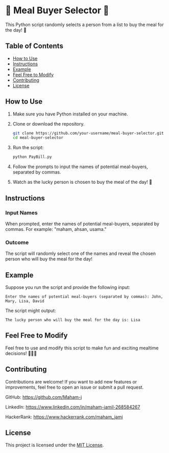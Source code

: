 # 🎉 Meal Buyer Selector 🍔

This Python script randomly selects a person from a list to buy the meal for the day! 🎲

## Table of Contents

- [How to Use](#how-to-use)
- [Instructions](#instructions)
- [Example](#example)
- [Feel Free to Modify](#feel-free-to-modify)
- [Contributing](#contributing)
- [License](#license)

## How to Use

1. Make sure you have Python installed on your machine.

2. Clone or download the repository.

   ```bash
   git clone https://github.com/your-username/meal-buyer-selector.git
   cd meal-buyer-selector
   ```

3. Run the script:

   ```bash
   python PayBill.py
   ```

4. Follow the prompts to input the names of potential meal-buyers, separated by commas.

5. Watch as the lucky person is chosen to buy the meal of the day! 🥳

## Instructions

### Input Names

When prompted, enter the names of potential meal-buyers, separated by commas. For example: "maham, ahsan, usama."

### Outcome

The script will randomly select one of the names and reveal the chosen person who will buy the meal for the day!

## Example

Suppose you run the script and provide the following input:

```
Enter the names of potential meal-buyers (separated by commas): John, Mary, Lisa, David
```

The script might output:

```
The lucky person who will buy the meal for the day is: Lisa
```

## Feel Free to Modify

Feel free to use and modify this script to make fun and exciting mealtime decisions! 🍕🍔🌮

## Contributing

Contributions are welcome! If you want to add new features or improvements, feel free to open an issue or submit a pull request.

GitHub: https://github.com/Maham-j

LinkedIn: https://www.linkedin.com/in/maham-jamil-268584267

HackerRank: https://www.hackerrank.com/maham_jami

## License

This project is licensed under the [MIT License](LICENSE).
